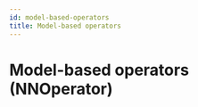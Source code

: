 ```yaml
---
id: model-based-operators
title: Model-based operators
---
```


# Model-based operators (NNOperator)
